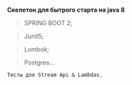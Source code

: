 **Скелетон для бытрого старта на java 8**

>SPRING BOOT 2;

>Junit5;

>Lombok;

>Postgres...

`Тесты для Stream Api & Lambdas.`